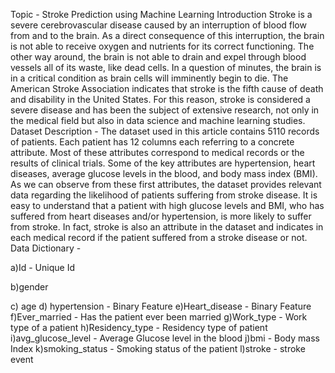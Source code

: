 Topic - Stroke Prediction using Machine Learning
Introduction
Stroke is a severe cerebrovascular disease caused by an interruption of blood flow from and to the brain. As a direct consequence of this interruption, the brain is not able to receive oxygen and nutrients for its correct functioning. The other way around, the brain is not able to drain and expel through blood vessels all of its waste, like dead cells. In a question of minutes, the brain is in a critical condition as brain cells will imminently begin to die.
The American Stroke Association indicates that stroke is the fifth cause of death and disability in the United States. For this reason, stroke is considered a severe disease and has been the subject of extensive research, not only in the medical field but also in data science and machine learning studies.
Dataset Description -
The dataset used in this article contains 5110 records of patients. Each patient has 12 columns each referring to a concrete attribute. Most of these attributes correspond to medical records or the results of clinical trials. Some of the key attributes are hypertension, heart diseases, average glucose levels in the blood, and body mass index (BMI). As we can observe from these first attributes, the dataset provides relevant data regarding the likelihood of patients suffering from stroke disease. It is easy to understand that a patient with high glucose levels and BMI, who has suffered from heart diseases and/or hypertension, is more likely to suffer from stroke. In fact, stroke is also an attribute in the dataset and indicates in each medical record if the patient suffered from a stroke disease or not.
Data Dictionary -

a)Id - Unique Id 

b)gender

c) age
d) hypertension - Binary Feature e)Heart_disease - Binary Feature
f)Ever_married - Has the patient ever been married g)Work_type - Work type of a patient h)Residency_type - Residency type of patient
i)avg_glucose_level - Average Glucose level in the blood j)bmi - Body mass Index
k)smoking_status - Smoking status of the patient l)stroke - stroke event

